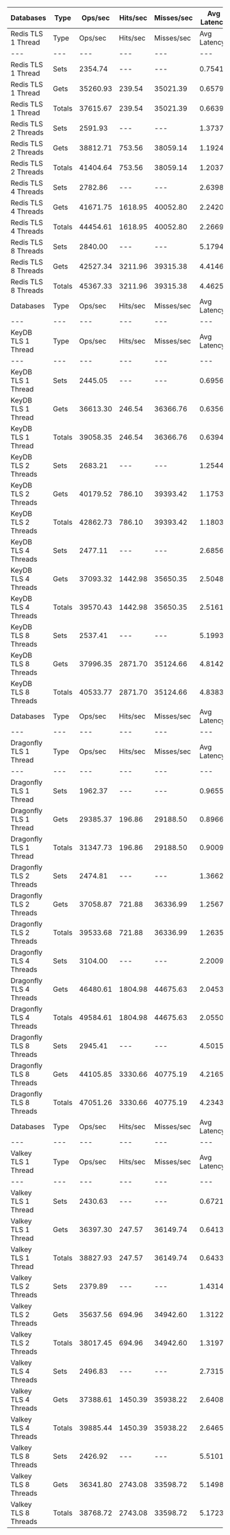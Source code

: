 | Databases | Type | Ops/sec | Hits/sec | Misses/sec | Avg Latency | p50 Latency | p99 Latency | p99.9 Latency | KB/sec |
| --- | --- | --- | --- | --- | --- | --- | --- | --- | --- |
| Redis TLS 1 Thread | Type | Ops/sec | Hits/sec | Misses/sec | Avg Latency | p50 Latency | p99 Latency | p99.9 Latency | KB/sec |
| --- | --- | --- | --- | --- | --- | --- | --- | --- | --- |
Redis TLS 1 Thread | Sets | 2354.74 | --- | --- | 0.75412 | 0.64700 | 1.16700 | 35.83900 | 142.55 |
Redis TLS 1 Thread | Gets | 35260.93 | 239.54 | 35021.39 | 0.65796 | 0.64700 | 1.12700 | 1.58300 | 1346.92 |
Redis TLS 1 Thread | Totals | 37615.67 | 239.54 | 35021.39 | 0.66398 | 0.64700 | 1.12700 | 1.64700 | 1489.48 |
Redis TLS 2 Threads | Sets | 2591.93 | --- | --- | 1.37370 | 1.15100 | 3.64700 | 73.21500 | 156.91 |
Redis TLS 2 Threads | Gets | 38812.71 | 753.56 | 38059.14 | 1.19243 | 1.14300 | 3.53500 | 4.70300 | 1491.20 |
Redis TLS 2 Threads | Totals | 41404.64 | 753.56 | 38059.14 | 1.20378 | 1.14300 | 3.55100 | 4.86300 | 1648.11 |
Redis TLS 4 Threads | Sets | 2782.86 | --- | --- | 2.63985 | 2.22300 | 3.91900 | 160.76700 | 168.47 |
Redis TLS 4 Threads | Gets | 41671.75 | 1618.95 | 40052.80 | 2.24201 | 2.20700 | 3.77500 | 4.95900 | 1615.28 |
Redis TLS 4 Threads | Totals | 44454.61 | 1618.95 | 40052.80 | 2.26692 | 2.20700 | 3.77500 | 5.05500 | 1783.75 |
Redis TLS 8 Threads | Sets | 2840.00 | --- | --- | 5.17946 | 4.38300 | 7.13500 | 321.53500 | 171.93 |
Redis TLS 8 Threads | Gets | 42527.34 | 3211.96 | 39315.38 | 4.41465 | 4.38300 | 6.94300 | 9.40700 | 1675.86 |
Redis TLS 8 Threads | Totals | 45367.33 | 3211.96 | 39315.38 | 4.46253 | 4.38300 | 6.97500 | 9.66300 | 1847.79 |
| Databases | Type | Ops/sec | Hits/sec | Misses/sec | Avg Latency | p50 Latency | p99 Latency | p99.9 Latency | KB/sec |
| --- | --- | --- | --- | --- | --- | --- | --- | --- | --- |
| KeyDB TLS 1 Thread | Type | Ops/sec | Hits/sec | Misses/sec | Avg Latency | p50 Latency | p99 Latency | p99.9 Latency | KB/sec |
| --- | --- | --- | --- | --- | --- | --- | --- | --- | --- |
KeyDB TLS 1 Thread | Sets | 2445.05 | --- | --- | 0.69565 | 0.63100 | 1.47100 | 23.03900 | 148.02 |
KeyDB TLS 1 Thread | Gets | 36613.30 | 246.54 | 36366.76 | 0.63569 | 0.63100 | 1.33500 | 2.44700 | 1398.54 |
KeyDB TLS 1 Thread | Totals | 39058.35 | 246.54 | 36366.76 | 0.63945 | 0.63100 | 1.34300 | 2.51100 | 1546.56 |
KeyDB TLS 2 Threads | Sets | 2683.21 | --- | --- | 1.25442 | 1.07900 | 3.58300 | 30.71900 | 162.44 |
KeyDB TLS 2 Threads | Gets | 40179.52 | 786.10 | 39393.42 | 1.17535 | 1.07100 | 3.34300 | 4.99100 | 1543.82 |
KeyDB TLS 2 Threads | Totals | 42862.73 | 786.10 | 39393.42 | 1.18030 | 1.07100 | 3.35900 | 5.15100 | 1706.26 |
KeyDB TLS 4 Threads | Sets | 2477.11 | --- | --- | 2.68567 | 2.20700 | 8.38300 | 80.38300 | 149.96 |
KeyDB TLS 4 Threads | Gets | 37093.32 | 1442.98 | 35650.35 | 2.50482 | 2.20700 | 7.93500 | 12.03100 | 1437.84 |
KeyDB TLS 4 Threads | Totals | 39570.43 | 1442.98 | 35650.35 | 2.51614 | 2.20700 | 7.93500 | 12.41500 | 1587.81 |
KeyDB TLS 8 Threads | Sets | 2537.41 | --- | --- | 5.19933 | 4.41500 | 13.56700 | 159.74300 | 153.61 |
KeyDB TLS 8 Threads | Gets | 37996.35 | 2871.70 | 35124.66 | 4.81421 | 4.41500 | 12.99100 | 17.15100 | 1497.34 |
KeyDB TLS 8 Threads | Totals | 40533.77 | 2871.70 | 35124.66 | 4.83832 | 4.41500 | 12.99100 | 17.66300 | 1650.96 |
| Databases | Type | Ops/sec | Hits/sec | Misses/sec | Avg Latency | p50 Latency | p99 Latency | p99.9 Latency | KB/sec |
| --- | --- | --- | --- | --- | --- | --- | --- | --- | --- |
| Dragonfly TLS 1 Thread | Type | Ops/sec | Hits/sec | Misses/sec | Avg Latency | p50 Latency | p99 Latency | p99.9 Latency | KB/sec |
| --- | --- | --- | --- | --- | --- | --- | --- | --- | --- |
Dragonfly TLS 1 Thread | Sets | 1962.37 | --- | --- | 0.96551 | 0.88700 | 1.90300 | 28.41500 | 118.80 |
Dragonfly TLS 1 Thread | Gets | 29385.37 | 196.86 | 29188.50 | 0.89667 | 0.87900 | 1.83100 | 2.22300 | 1122.44 |
Dragonfly TLS 1 Thread | Totals | 31347.73 | 196.86 | 29188.50 | 0.90098 | 0.87900 | 1.83100 | 2.25500 | 1241.23 |
Dragonfly TLS 2 Threads | Sets | 2474.81 | --- | --- | 1.36625 | 1.18300 | 2.78300 | 45.31100 | 149.82 |
Dragonfly TLS 2 Threads | Gets | 37058.87 | 721.88 | 36336.99 | 1.25672 | 1.18300 | 2.65500 | 3.24700 | 1423.86 |
Dragonfly TLS 2 Threads | Totals | 39533.68 | 721.88 | 36336.99 | 1.26357 | 1.18300 | 2.67100 | 3.31100 | 1573.68 |
Dragonfly TLS 4 Threads | Sets | 3104.00 | --- | --- | 2.20094 | 1.95100 | 4.86300 | 65.27900 | 187.92 |
Dragonfly TLS 4 Threads | Gets | 46480.61 | 1804.98 | 44675.63 | 2.04532 | 1.94300 | 4.67100 | 6.04700 | 1801.67 |
Dragonfly TLS 4 Threads | Totals | 49584.61 | 1804.98 | 44675.63 | 2.05506 | 1.94300 | 4.67100 | 6.17500 | 1989.58 |
Dragonfly TLS 8 Threads | Sets | 2945.41 | --- | --- | 4.50159 | 3.91900 | 11.51900 | 122.87900 | 178.32 |
Dragonfly TLS 8 Threads | Gets | 44105.85 | 3330.66 | 40775.19 | 4.21650 | 3.90300 | 10.87900 | 14.78300 | 1738.05 |
Dragonfly TLS 8 Threads | Totals | 47051.26 | 3330.66 | 40775.19 | 4.23435 | 3.90300 | 10.94300 | 15.16700 | 1916.37 |
| Databases | Type | Ops/sec | Hits/sec | Misses/sec | Avg Latency | p50 Latency | p99 Latency | p99.9 Latency | KB/sec |
| --- | --- | --- | --- | --- | --- | --- | --- | --- | --- |
| Valkey TLS 1 Thread | Type | Ops/sec | Hits/sec | Misses/sec | Avg Latency | p50 Latency | p99 Latency | p99.9 Latency | KB/sec |
| --- | --- | --- | --- | --- | --- | --- | --- | --- | --- |
Valkey TLS 1 Thread | Sets | 2430.63 | --- | --- | 0.67218 | 0.51900 | 3.75900 | 24.70300 | 147.15 |
Valkey TLS 1 Thread | Gets | 36397.30 | 247.57 | 36149.74 | 0.64138 | 0.51900 | 3.83900 | 9.59900 | 1390.34 |
Valkey TLS 1 Thread | Totals | 38827.93 | 247.57 | 36149.74 | 0.64331 | 0.51900 | 3.82300 | 9.59900 | 1537.48 |
Valkey TLS 2 Threads | Sets | 2379.89 | --- | --- | 1.43149 | 1.18300 | 4.51100 | 48.89500 | 144.08 |
Valkey TLS 2 Threads | Gets | 35637.56 | 694.96 | 34942.60 | 1.31228 | 1.18300 | 4.19100 | 6.14300 | 1369.26 |
Valkey TLS 2 Threads | Totals | 38017.45 | 694.96 | 34942.60 | 1.31974 | 1.18300 | 4.19100 | 6.30300 | 1513.34 |
Valkey TLS 4 Threads | Sets | 2496.83 | --- | --- | 2.73153 | 2.49500 | 6.39900 | 41.21500 | 151.16 |
Valkey TLS 4 Threads | Gets | 37388.61 | 1450.39 | 35938.22 | 2.64088 | 2.47900 | 6.07900 | 8.31900 | 1449.22 |
Valkey TLS 4 Threads | Totals | 39885.44 | 1450.39 | 35938.22 | 2.64655 | 2.47900 | 6.07900 | 8.44700 | 1600.37 |
Valkey TLS 8 Threads | Sets | 2426.92 | --- | --- | 5.51014 | 4.86300 | 12.54300 | 161.79100 | 146.93 |
Valkey TLS 8 Threads | Gets | 36341.80 | 2743.08 | 33598.72 | 5.14983 | 4.86300 | 12.03100 | 15.99900 | 1432.08 |
Valkey TLS 8 Threads | Totals | 38768.72 | 2743.08 | 33598.72 | 5.17239 | 4.86300 | 12.03100 | 16.31900 | 1579.00 |
